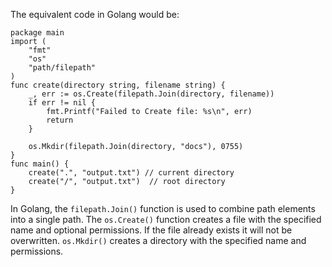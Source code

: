The equivalent code in Golang would be:

```golang
package main
import (
	"fmt"
	"os"
	"path/filepath"
)
func create(directory string, filename string) {
	_, err := os.Create(filepath.Join(directory, filename))
	if err != nil {
		fmt.Printf("Failed to Create file: %s\n", err)
		return
	}

	os.Mkdir(filepath.Join(directory, "docs"), 0755)
}
func main() {
	create(".", "output.txt") // current directory
	create("/", "output.txt")  // root directory
}
```
In Golang, the `filepath.Join()` function is used to combine path elements into a single path. The `os.Create()` function creates a file with the specified name and optional permissions. If the file already exists it will not be overwritten. `os.Mkdir()` creates a directory with the specified name and permissions.
